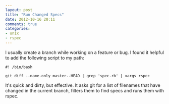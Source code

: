 ```yaml
---
layout: post
title: "Run Changed Specs"
date: 2012-10-16 20:11
comments: true
categories: 
- unix
- rspec
---
```


I usually create a branch while working on a feature or bug. I found it helpful to add the following script to my path:

```
#! /bin/bash

git diff --name-only master..HEAD | grep 'spec.rb' | xargs rspec
```

It's quick and dirty, but effective. It asks git for a list of filenames that have changed in the current branch, 
filters them to find specs and runs them with rspec. 
